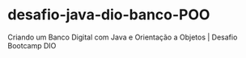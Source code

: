 # desafio-java-dio-banco-POO
Criando um Banco Digital com Java e Orientação a Objetos | Desafio Bootcamp DIO
